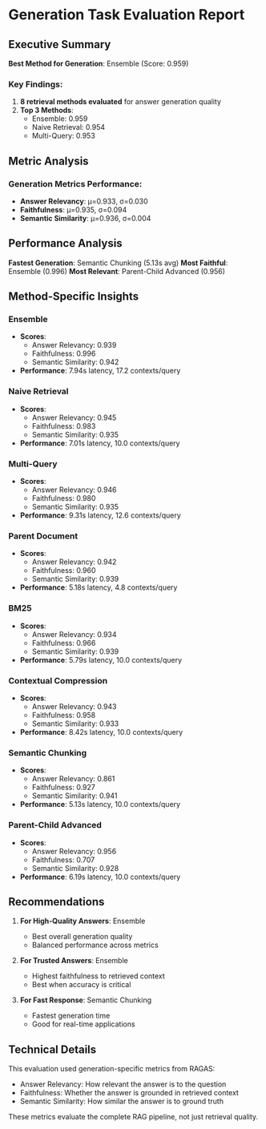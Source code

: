 # Generation Task Evaluation Report

## Executive Summary

**Best Method for Generation**: Ensemble (Score: 0.959)

### Key Findings:

1. **8 retrieval methods evaluated** for answer generation quality
2. **Top 3 Methods**:
   - Ensemble: 0.959
   - Naive Retrieval: 0.954
   - Multi-Query: 0.953

## Metric Analysis

### Generation Metrics Performance:
- **Answer Relevancy**: μ=0.933, σ=0.030
- **Faithfulness**: μ=0.935, σ=0.094
- **Semantic Similarity**: μ=0.936, σ=0.004

## Performance Analysis

**Fastest Generation**: Semantic Chunking (5.13s avg)
**Most Faithful**: Ensemble (0.996)
**Most Relevant**: Parent-Child Advanced (0.956)

## Method-Specific Insights

### Ensemble
- **Scores**:
  - Answer Relevancy: 0.939
  - Faithfulness: 0.996
  - Semantic Similarity: 0.942
- **Performance**: 7.94s latency, 17.2 contexts/query

### Naive Retrieval
- **Scores**:
  - Answer Relevancy: 0.945
  - Faithfulness: 0.983
  - Semantic Similarity: 0.935
- **Performance**: 7.01s latency, 10.0 contexts/query

### Multi-Query
- **Scores**:
  - Answer Relevancy: 0.946
  - Faithfulness: 0.980
  - Semantic Similarity: 0.935
- **Performance**: 9.31s latency, 12.6 contexts/query

### Parent Document
- **Scores**:
  - Answer Relevancy: 0.942
  - Faithfulness: 0.960
  - Semantic Similarity: 0.939
- **Performance**: 5.18s latency, 4.8 contexts/query

### BM25
- **Scores**:
  - Answer Relevancy: 0.934
  - Faithfulness: 0.966
  - Semantic Similarity: 0.939
- **Performance**: 5.79s latency, 10.0 contexts/query

### Contextual Compression
- **Scores**:
  - Answer Relevancy: 0.943
  - Faithfulness: 0.958
  - Semantic Similarity: 0.933
- **Performance**: 8.42s latency, 10.0 contexts/query

### Semantic Chunking
- **Scores**:
  - Answer Relevancy: 0.861
  - Faithfulness: 0.927
  - Semantic Similarity: 0.941
- **Performance**: 5.13s latency, 10.0 contexts/query

### Parent-Child Advanced
- **Scores**:
  - Answer Relevancy: 0.956
  - Faithfulness: 0.707
  - Semantic Similarity: 0.928
- **Performance**: 6.19s latency, 10.0 contexts/query

## Recommendations

1. **For High-Quality Answers**: Ensemble
   - Best overall generation quality
   - Balanced performance across metrics

2. **For Trusted Answers**: Ensemble
   - Highest faithfulness to retrieved context
   - Best when accuracy is critical

3. **For Fast Response**: Semantic Chunking
   - Fastest generation time
   - Good for real-time applications

## Technical Details

This evaluation used generation-specific metrics from RAGAS:
- Answer Relevancy: How relevant the answer is to the question
- Faithfulness: Whether the answer is grounded in retrieved context
- Semantic Similarity: How similar the answer is to ground truth

These metrics evaluate the complete RAG pipeline, not just retrieval quality.